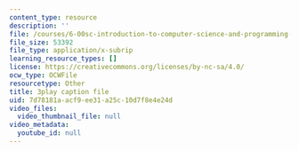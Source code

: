 ```yaml
---
content_type: resource
description: ''
file: /courses/6-00sc-introduction-to-computer-science-and-programming-spring-2011/7d78181aacf9ee31a25c10d7f8e4e24d_FBKxrPEeCSU.srt
file_size: 53392
file_type: application/x-subrip
learning_resource_types: []
license: https://creativecommons.org/licenses/by-nc-sa/4.0/
ocw_type: OCWFile
resourcetype: Other
title: 3play caption file
uid: 7d78181a-acf9-ee31-a25c-10d7f8e4e24d
video_files:
  video_thumbnail_file: null
video_metadata:
  youtube_id: null
---
```

